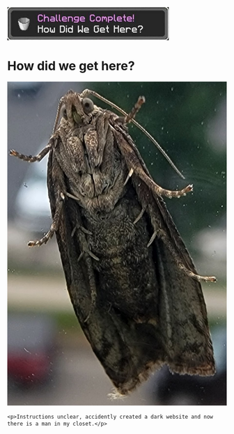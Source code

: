 <html>
  <head>
    <meta charset="utf-8">
    <img src=images/how.png alt="how did we get here?">
    <h1>How did we get here?</h1> 
    <img src=images/disboi.jpg  alt="A fine boi">

    <p>Instructions unclear, accidently created a dark website and now there is a man in my closet.</p>
